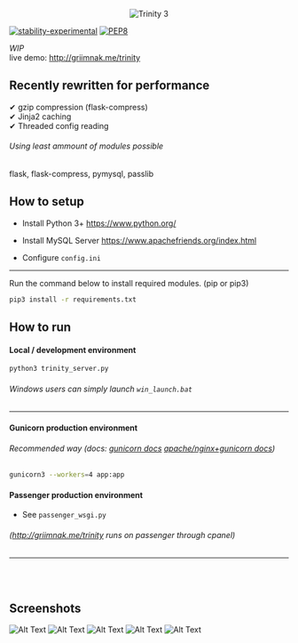 <p align="center">
  <img src="http://i.imgur.com/k8I15Gh.png" alt="Trinity 3"/>
</p>

[![stability-experimental](https://img.shields.io/badge/stability-experimental-orange.svg)](https://github.com/emersion/stability-badges#experimental)
[![PEP8](https://img.shields.io/badge/code%20style-pep8-orange.svg)](https://www.python.org/dev/peps/pep-0008/)

*WIP* <br /> live demo: http://griimnak.me/trinity

Recently rewritten for performance
-------------------
&#10004; gzip compression (flask-compress) <br />
&#10004; Jinja2 caching <br />
&#10004; Threaded config reading <br />
###### Using least ammount of modules possible
flask, flask-compress, pymysql, passlib

How to setup
-------------------
- Install Python 3+
https://www.python.org/

- Install MySQL Server
https://www.apachefriends.org/index.html

- Configure `config.ini`

--------------------
Run the command below to install required modules. (pip or pip3)

```sh
pip3 install -r requirements.txt
```

How to run
----------------
#### Local / development environment
```sh
python3 trinity_server.py
```
###### Windows users can simply launch `win_launch.bat`
--------------------

#### Gunicorn production environment
###### *Recommended way* (docs: <a href="http://docs.gunicorn.org/en/stable/run.html">gunicorn docs</a> <a href="https://djangodeployment.com/2016/11/30/how-to-setup-apache-with-gunicorn/">apache/nginx+gunicorn docs</a>)
```sh
gunicorn3 --workers=4 app:app
```
#### Passenger production environment
- See `passenger_wsgi.py`
###### (http://griimnak.me/trinity runs on passenger through cpanel)
----------------

<br /><br />


## Screenshots
![Alt Text](http://image.prntscr.com/image/8c36a0e9d5eb4c3aa23806032e39f341.png)
![Alt Text](http://image.prntscr.com/image/019c80da5c47430d957787dcfeb3fc01.png)
![Alt Text](http://image.prntscr.com/image/e6951df674ed496b827154942bc91f08.png)
![Alt Text](http://image.prntscr.com/image/52f4fd5e66e74fcaad8fe50ca54ae043.png)
![Alt Text](http://image.prntscr.com/image/4ae0d358e96f4048a117dd73f58c4588.png)
